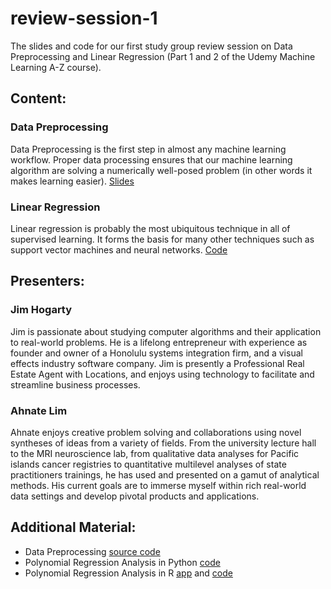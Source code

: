 # review-session-1 
The slides and code for our first study group review session on Data Preprocessing and Linear Regression (Part 1 and 2 of the Udemy Machine Learning A-Z course). 

## Content:

### Data Preprocessing
Data Preprocessing is the first step in almost any machine learning workflow.  Proper data processing ensures that our machine learning algorithm are solving a numerically well-posed problem (in other words it makes learning easier). [Slides](https://github.com/hawaiimachinelearning/data-preprocessing-and-linear-regression/blob/master/Review%20Session%201%20-%20Data%20Preprocessing.pdf)

### Linear Regression
Linear regression is probably the most ubiquitous technique in all of supervised learning.  It forms the basis for many other techniques such as support vector machines and neural networks. [Code](https://github.com/ahnate/honoluluMLmeetup/tree/master/regressionPresentation)

## Presenters:

### Jim Hogarty
Jim is passionate about studying computer algorithms and their application to real-world problems.  He is a lifelong entrepreneur with experience as founder and owner of a Honolulu systems integration firm, and a visual effects industry software company.  Jim is presently a Professional Real Estate Agent with Locations, and enjoys using technology to facilitate and streamline business processes.


### Ahnate Lim
Ahnate enjoys creative problem solving and collaborations using novel syntheses of ideas from a variety of fields. From the university lecture hall to the MRI neuroscience lab, from qualitative data analyses for Pacific islands cancer registries to quantitative multilevel analyses of state practitioners trainings, he has used and presented on a gamut of analytical methods. His current goals are to immerse myself within rich real-world data settings and develop pivotal products and applications.


## Additional Material:
* Data Preprocessing [source code](https://www.youtube.com/watch?v=YKP31T5LIXQ)
* Polynomial Regression Analysis in Python [code](https://github.com/hawaiimachinelearning/data-preprocessing-and-linear-regression/blob/master/Polynomial%20Regression%20Analysis.ipynb)
* Polynomial Regression Analysis in R [app](https://mmotoki.shinyapps.io/polynomial_regression_analyzer/) and [code](https://github.com/hawaiimachinelearning/data-preprocessing-and-linear-regression/blob/master/Polynomial%20Regression%20Analyzer.R)
